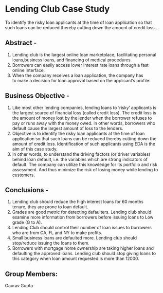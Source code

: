 # Lending Club Case Study
To identify the risky loan applicants at the time of loan application so that such loans can be reduced thereby cutting down the amount of credit loss..

## Abstract - 

1. Lending club is the largest online loan marketplace, facilitating personal loans,business loans, and financing of medical procedures.
2. Borrowers can easily access lower interest rate loans through a fast online interface.
3. When the company receives a loan application, the company has to make a decision for loan approval based on the applicant’s profile.


## Business Objective -

1. Like most other lending companies, lending loans to ‘risky’ applicants is the largest source of financial loss (called credit loss). The credit loss is the amount of money lost by the lender when the borrower refuses to pay or runs away with the money owed. In other words, borrowers who default cause the largest amount of loss to the lenders.
2. Objective is to identify the risky loan applicants at the time of loan application so that such loans can be reduced thereby cutting down the amount of credit loss. Identification of such applicants using EDA is the aim of this case study.
3. In other words, to understand the driving factors (or driver variables) behind loan default, i.e. the variables which are strong indicators of default. The company can utilize this knowledge for its portfolio and risk assessment. And thus minimize the risk of losing money while lending to customers.


## Conclusions - 
1. Lending club should reduce the high interest loans for 60 months tenure, they are prone to loan  default.
2. Grades are good metric for detecting defaulters. Lending club should examine more information  from borrowers before issuing loans to Low grade (G to A).
3. Lending Club should control their number of loan issues to borrowers who are from CA, FL and  NY to make profits.
4. Small business loans are defaulted more. Lending club should stop/reduce issuing the loans to  them.
5. Borrowers with mortgage home ownership are taking higher loans and defaulting the approved  loans. Lending club should stop giving loans to this category when loan amount requested is more  than 12000.

## Group Members:
Gaurav Gupta